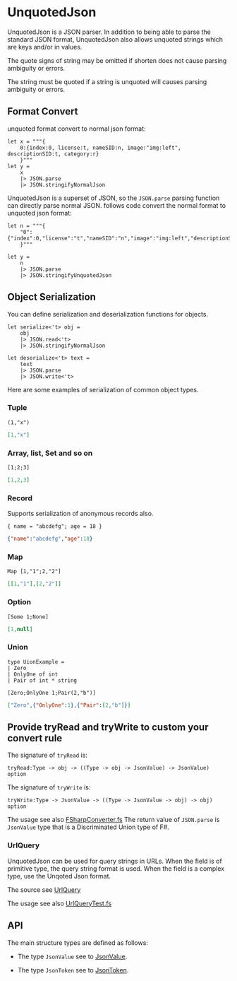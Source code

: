 # UnquotedJson

UnquotedJson is a JSON parser. In addition to being able to parse the standard JSON format, UnquotedJson also allows unquoted strings which are keys and/or in values.

The quote signs of string may be omitted if shorten does not cause parsing ambiguity or errors.

The string must be quoted if a string is unquoted will causes parsing ambiguity or errors.

## Format Convert

unquoted format convert to normal json format:

```F#
let x = """{
    0:{index:0, license:t, nameSID:n, image:"img:left", descriptionSID:t, category:r}
    }"""
let y = 
    x
    |> JSON.parse
    |> JSON.stringifyNormalJson
```

UnquotedJson is a superset of JSON, so the `JSON.parse` parsing function can directly parse normal JSON. follows code convert the normal format to unquoted json format:

```F#
let n = """{
    "0":{"index":0,"license":"t","nameSID":"n","image":"img:left","descriptionSID":"t","category":"r"}
    }"""

let y = 
    n
    |> JSON.parse
    |> JSON.stringifyUnquotedJson
```

## Object Serialization

You can define serialization and deserialization functions for objects.

```F#
let serialize<'t> obj =
    obj
    |> JSON.read<'t>
    |> JSON.stringifyNormalJson

let deserialize<'t> text =
    text
    |> JSON.parse 
    |> JSON.write<'t>
```

Here are some examples of serialization of common object types.

### Tuple

```F#
(1,"x")
```

```json
[1,"x"]
```

### Array, list, Set and so on

```F#
[1;2;3]
```

```json
[1,2,3]
```

### Record

Supports serialization of anonymous records also.

```F#
{ name = "abcdefg"; age = 18 }
```

```json
{"name":"abcdefg","age":18}
```

### Map

```F#
Map [1,"1";2,"2"]
```

```json
[[1,"1"],[2,"2"]]
```

### Option

```F#
[Some 1;None]
```

```json
[1,null]
```

### Union

```F#
type UionExample =
| Zero
| OnlyOne of int
| Pair of int * string

[Zero;OnlyOne 1;Pair(2,"b")]

```

```json
["Zero",{"OnlyOne":1},{"Pair":[2,"b"]}]
```

## Provide tryRead and tryWrite to custom your convert rule

The signature of `tryRead` is:

```F#
tryRead:Type -> obj -> ((Type -> obj -> JsonValue) -> JsonValue) option
```

The signature of `tryWrite` is:

```F#
tryWrite:Type -> JsonValue -> ((Type -> JsonValue -> obj) -> obj) option
```

The usage see also [FSharpConverter.fs](https://github.com/xp44mm/UnquotedJson/blob/master/UnquotedJson/Converters/FSharpConverter.fs)
The return value of `JSON.parse` is `JsonValue` type that is a Discriminated Union type of F#.

### UrlQuery

UnquotedJson can be used for query strings in URLs. When the field is of primitive type, the query string format is used. When the field is a complex type, use the Unqoted Json format.

The source see [UrlQuery](https://github.com/xp44mm/UnquotedJson/blob/master/UnquotedJson/UrlQuery.fs)

The usage see also [UrlQueryTest.fs](https://github.com/xp44mm/UnquotedJson/blob/master/UnquotedJson.Test/UrlQueryTest.fs)


## API

The main structure types are defined as follows:

- The type `JsonValue` see to [JsonValue](https://github.com/xp44mm/UnquotedJson/blob/master/UnquotedJson/JsonValue.fs).

- The type `JsonToken` see to [JsonToken](https://github.com/xp44mm/UnquotedJson/blob/master/UnquotedJson/JsonToken.fs).



